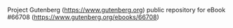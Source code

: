Project Gutenberg (https://www.gutenberg.org) public repository for
eBook #66708 (https://www.gutenberg.org/ebooks/66708)
